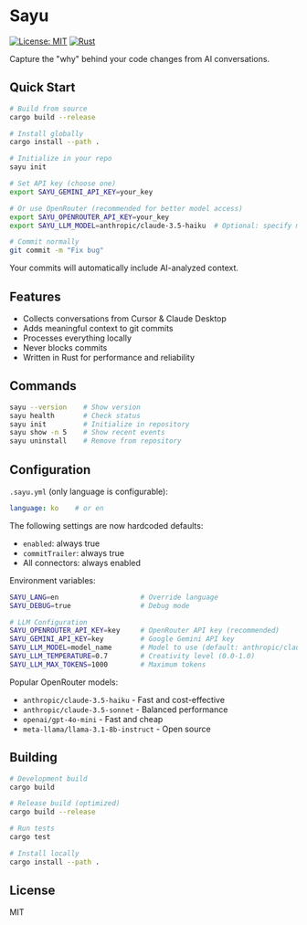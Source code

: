 # Sayu

[![License: MIT](https://img.shields.io/badge/License-MIT-yellow.svg)](https://opensource.org/licenses/MIT)
[![Rust](https://img.shields.io/badge/rust-%23000000.svg?style=flat&logo=rust&logoColor=white)](https://www.rust-lang.org/)

Capture the "why" behind your code changes from AI conversations.

## Quick Start

```bash
# Build from source
cargo build --release

# Install globally
cargo install --path .

# Initialize in your repo
sayu init

# Set API key (choose one)
export SAYU_GEMINI_API_KEY=your_key

# Or use OpenRouter (recommended for better model access)
export SAYU_OPENROUTER_API_KEY=your_key
export SAYU_LLM_MODEL=anthropic/claude-3.5-haiku  # Optional: specify model

# Commit normally
git commit -m "Fix bug"
```

Your commits will automatically include AI-analyzed context.

## Features

- Collects conversations from Cursor & Claude Desktop
- Adds meaningful context to git commits
- Processes everything locally
- Never blocks commits
- Written in Rust for performance and reliability

## Commands

```bash
sayu --version    # Show version
sayu health       # Check status
sayu init         # Initialize in repository
sayu show -n 5    # Show recent events
sayu uninstall    # Remove from repository
```

## Configuration

`.sayu.yml` (only language is configurable):
```yaml
language: ko    # or en
```

The following settings are now hardcoded defaults:
- `enabled`: always true
- `commitTrailer`: always true
- All connectors: always enabled

Environment variables:
```bash
SAYU_LANG=en                    # Override language
SAYU_DEBUG=true                 # Debug mode

# LLM Configuration
SAYU_OPENROUTER_API_KEY=key     # OpenRouter API key (recommended)
SAYU_GEMINI_API_KEY=key         # Google Gemini API key
SAYU_LLM_MODEL=model_name       # Model to use (default: anthropic/claude-3.5-haiku)
SAYU_LLM_TEMPERATURE=0.7        # Creativity level (0.0-1.0)
SAYU_LLM_MAX_TOKENS=1000        # Maximum tokens
```

Popular OpenRouter models:
- `anthropic/claude-3.5-haiku` - Fast and cost-effective
- `anthropic/claude-3.5-sonnet` - Balanced performance
- `openai/gpt-4o-mini` - Fast and cheap
- `meta-llama/llama-3.1-8b-instruct` - Open source

## Building

```bash
# Development build
cargo build

# Release build (optimized)
cargo build --release

# Run tests
cargo test

# Install locally
cargo install --path .
```

## License

MIT
